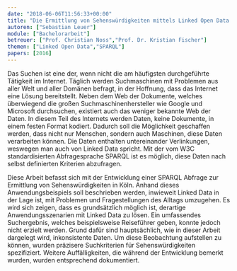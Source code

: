 ```yaml
---
date: "2018-06-06T11:56:33+00:00"
title: "Die Ermittlung von Sehenswürdigkeiten mittels Linked Open Data am Beispiel der Stadt Köln"
autoren: ["Sebastian Leuer"]
module: ["Bachelorarbeit"]
betreuer: ["Prof. Christian Noss","Prof. Dr. Kristian Fischer"]
themen: ["Linked Open Data","SPARQL"]
papers: [2016]
---
```


Das Suchen ist eine der, wenn nicht die am häufigsten durchgeführte Tätigkeit im Internet.
Täglich werden Suchmaschinen mit Problemen aus aller Welt und aller Domänen
befragt, in der Hoffnung, dass das Internet eine Lösung bereitstellt. Neben dem Web
der Dokumente, welches überwiegend die großen Suchmaschinenhersteller wie Google
und Microsoft durchsuchen, existiert auch das weniger bekannte Web der Daten. In
diesem Teil des Internets werden Daten, keine Dokumente, in einem festen Format kodiert.
Dadurch soll die Möglichkeit geschaffen werden, dass nicht nur Menschen, sondern
auch Maschinen, diese Daten verarbeiten können. Die Daten enthalten untereinander
Verlinkungen, weswegen man auch von Linked Data spricht. Mit der vom W3C standardisierten
Abfragesprache SPARQL ist es möglich, diese Daten nach selbst definierten
Kriterien abzufragen.

Diese Arbeit befasst sich mit der Entwicklung einer SPARQL Abfrage zur Ermittlung
von Sehenswürdigkeiten in Köln. Anhand dieses Anwendungsbeispiels soll beschrieben
werden, inwieweit Linked Data in der Lage ist, mit Problemen und Fragestellungen des
Alltags umzugehen. Es wird sich zeigen, dass es grundsätzlich möglich ist, derartige
Anwendungsszenarien mit Linked Data zu lösen. Ein umfassendes Suchergebnis, welches
beispielsweise Reiseführer geben, konnte jedoch nicht erzielt werden. Grund dafür
sind hauptsächlich, wie in dieser Arbeit dargelegt wird, inkonsistente Daten.
Um diese Beobachtung aufstellen zu können, wurden präzisere Suchkriterien für Sehenswürdigkeiten 
spezifiziert. Weitere Auffälligkeiten, die während der Entwicklung
bemerkt wurden, wurden entsprechend dokumentiert.
